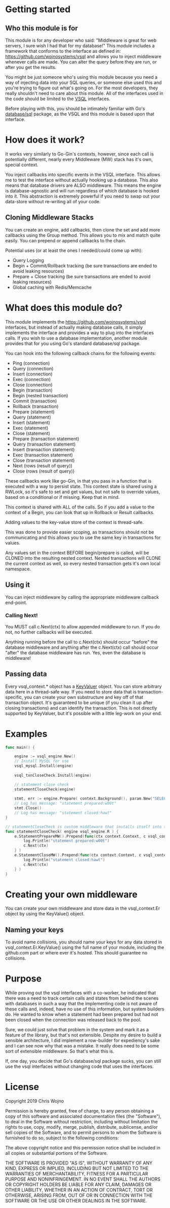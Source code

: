# Getting started

## Who this module is for

This module is for any developer who said: "Middleware is great for web servers, I sure wish I had that for my database!" This module includes a framework that conforms to the interface as defined in: https://github.com/wojnosystems/vsql and allows you to inject middleware whenever calls are made. You can alter the query before they are run, or after you get the results.

You might be just someone who's using this module because you need a way of injecting data into your SQL queries, or someone else used this and you're trying to figure out what's going on. For the most developers, they really shouldn't need to care about this module. All of the interfaces used in the code should be limited to the [VSQL](https://github.com/wojnosystems/vsql) interfaces.

Before playing with this, you should be intimately familiar with Go's [database/sql](https://golang.org/pkg/database/sql/) package, as the VSQL and this module is based upon that interface.

# How does it work?

It works very similarly to Go-Gin's contexts, however, since each call is potentially different, nearly every Middleware (MW) stack has it's own, special context.

You inject callbacks into specific events in the VSQL interface. This allows me to test the interface without actually hooking up a database. This also means that database drivers are ALSO middleware. This means the engine is database-agnostic and will run regardless of which database is hooked into it. This abstraction is extremely powerful if you need to swap out your data-store without re-writing all of your code.

## Cloning Middleware Stacks

You can create an engine, add callbacks, then clone the set and add more callbacks using the Group method. This allows you to mix and match quite easily. You can prepend or append callbacks to the chain.

Potential uses (or at least the ones I needed/could come up with):

 * Query Logging
 * Begin + Commit/Rollback tracking (be sure transactions are ended to avoid leaking resources)
 * Prepare + Close tracking (be sure transactions are ended to avoid leaking resources)
 * Global caching with Redis/Memcache

# What does this module do?

This module implements the https://github.com/wojnosystems/vsql interfaces, but instead of actually making database calls, it simply implements the interface and provides a way to plug into the interfaces calls. If you wish to use a database implementation, another module provides that for you using Go's standard database/sql package.

You can hook into the following callback chains for the following events:

 * Ping (connection)
 * Query (connection)
 * Insert (connection)
 * Exec (connection)
 * Close (connection)
 * Begin (transaction)
 * Begin (nested transaction)
 * Commit (transaction)
 * Rollback (transaction)
 * Prepare (statement)
 * Query (statement)
 * Insert (statement)
 * Exec (statement)
 * Close (statement)
 * Prepare (transaction statement)
 * Query (transaction statement)
 * Insert (transaction statement)
 * Exec (transaction statement)
 * Close (transaction statement)
 * Next (rows (result of query))
 * Close (rows (result of query))
 
These callbacks work like go-Gin, in that you pass in a function that is executed with a way to persist state. This context state is shared using a RWLock, so it's safe to set and get values, but not safe to override values, based on a conditional or if missing. Keep that in mind.

This context is shared with ALL of the calls. So if you add a value to the context of a Begin, you can look that up in Rollback or Result callbacks.

Adding values to the key-value store of the context is thread-safe.

This was done to provide easier scoping, as transactions should not be communicating and this allows you to use the same key in transactions for values.

Any values set in the context BEFORE begin/prepare is called, will be CLONED into the resulting nested context. Nested transactions will CLONE the current context as well, so every nested transaction gets it's own local namespace.

## Using it

You can inject middleware by calling the appropriate middleware callback end-point.

### Calling Next!

You MUST call c.Next(ctx) to allow appended middleware to run. If you do not, no further callbacks will be executed.

Anything running before the call to c.Next(ctx) should occur "before" the database middleware and anything after the c.Next(ctx) call should occur "after" the database middleware has run. Yes, even the database is middleware!

## Passing data

Every vsql_context.* object has a [KeyValuer](https://github.com/wojnosystems/go_keyvaluer) object. You can store arbitrary data here in a thread-safe way. If you need to store data that is transaction-specific, you can create your own substructure and key off of that transaction object. It's guaranteed to be unique (if you clean it up after closing transactions) and can identify the transaction. This is not directly supported by KeyValuer, but it's possible with a little leg-work on your end.

# Examples

```go
func main() {

    engine := vsql_engine.New()
    // Install MySQL for use
    vsql_mysql.Install(engine)
    
    vsql_txnCloseCheck.Install(engine)

    // statement close check
    statementCloseCheck(engine)
    
    stmt, err := engine.Prepare( context.Background(), param.New("SELECT * FROM users") )
    // Log has message: "statement prepared:w00t"
    stmt.Close()
    // Log has message: "statement closed:hawt"
}

// statementCloseCheck is custom middleware that installs itself into the SQL Engine. When a statement is prepared, it logs it, when a statement is closed, it logs it
func statementCloseCheck( engine vsql_engine.R ) {
	e.StatementPrepareMW().Prepend(func(ctx context.Context, c vsql_context.Preparer) {
        log.Println("statement prepared:w00t")
        c.Next(ctx)
	} )
	e.StatementCloseMW().Prepend(func(ctx context.Context, c vsql_context.StatementCloser) {
        log.Println("statement closed:hawt")
        c.Next(ctx)
	} )
}

```

# Creating your own middleware

You can create your own middleware and store data in the vsql_context.Er object by using the KeyValue() object.

## Naming your keys

To avoid name collisions, you should name your keys for any data stored in vsql_context.Er.KeyValue() using the full name of your module, including the github.com part or where ever it's hosted. This should guarantee no collisions.

# Purpose

While proving out the vsql interfaces with a co-worker, he indicated that there was a need to track certain calls and states from behind the scenes with databases in such a way that the implementing code is not aware of these calls and, indeed, have no use of this information, but system builders do. He wanted to know when a statement had been prepared but had not been closed when the connection was released back to the pool.

Sure, we could just solve that problem in the system and mark it as a feature of the library, but that's not extensible. Despite my desire to build a sensible architecture, I did implement a row-builder for expediency's sake and I can see now why that was a mistake. It really does need to be some sort of extensible middleware. So that's what this is.

If, one day, you decide that Go's database/sql package sucks, you can still use the vsql interfaces without changing code that uses the interfaces.

# License 

Copyright 2019 Chris Wojno

Permission is hereby granted, free of charge, to any person obtaining a copy of this software 
and associated documentation files (the "Software"), to deal in the Software without restriction, 
including without limitation the rights to use, copy, modify, merge, publish, distribute, 
sublicense, and/or sell copies of the Software, and to permit persons to whom the Software is 
furnished to do so, subject to the following conditions:

The above copyright notice and this permission notice shall be included in all copies or 
substantial portions of the Software.

THE SOFTWARE IS PROVIDED "AS IS", WITHOUT WARRANTY OF ANY KIND, EXPRESS OR IMPLIED, INCLUDING 
BUT NOT LIMITED TO THE WARRANTIES OF MERCHANTABILITY, FITNESS FOR A PARTICULAR PURPOSE AND 
NONINFRINGEMENT. IN NO EVENT SHALL THE AUTHORS OR COPYRIGHT HOLDERS BE LIABLE FOR ANY CLAIM, 
DAMAGES OR OTHER LIABILITY, WHETHER IN AN ACTION OF CONTRACT, TORT OR OTHERWISE, ARISING FROM, 
OUT OF OR IN CONNECTION WITH THE SOFTWARE OR THE USE OR OTHER DEALINGS IN THE SOFTWARE.
